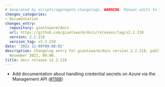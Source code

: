 ```yaml
---
# Generated by scripts/aggregate-changelogs. WARNING: Manual edits to this files will be overwritten.
changes_categories:
- Documentation
changes_entry:
  repository: giantswarm/docs
  url: https://github.com/giantswarm/docs/releases/tag/v2.2.218
  version: 2.2.218
  version_tag: v2.2.218
date: '2021-11-09T09:00:02'
description: Changelog entry for giantswarm/docs version 2.2.218, published on 09
  November 2021, 09:00.
title: docs release v2.2.218
---
```


- Add documentation about handling credential secrets on Azure via the Management API ([#1188](https://github.com/giantswarm/docs/pull/1188))
